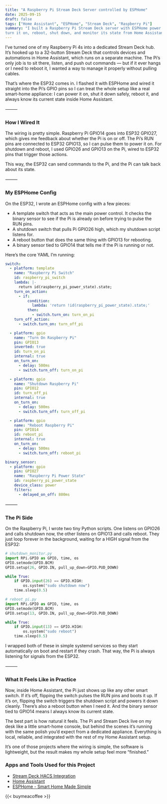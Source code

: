 ```yaml
---
title: "A Raspberry Pi Stream Deck Server controlled by ESPHome"
date: 2025-09-15
draft: false
tags: ["Home Assistant", "ESPHome", "Stream Deck", "Raspberry Pi"]
summary: "I built a Raspberry Pi Stream Deck server with ESPHome power control, letting me 
turn it on, reboot, shut down, and monitor its state from Home Assistant."
---
```


I’ve turned one of my Raspberry Pi 4s into a dedicated Stream Deck hub. It’s hooked up to 
a 32-button Stream Deck that controls devices and automations in Home Assistant, which runs 
on a separate machine. The Pi’s only job is to sit there, listen, and push out commands — 
but if it ever hangs or I need to reboot it, I wanted a way to manage it properly without 
pulling cables.

That’s where the ESP32 comes in. I flashed it with ESPHome and wired it straight into the 
Pi’s GPIO pins so I can treat the whole setup like a real smart-home appliance: I can power 
it on, shut it down safely, reboot it, and always know its current state inside Home Assistant.

⸻

### How I Wired It

The wiring is pretty simple. Raspberry Pi GPIO14 goes into ESP32 GPIO27, which gives me 
feedback about whether the Pi is on or off. The Pi’s RUN pins are connected to ESP32 GPIO13, 
so I can pulse them to power it on. For shutdown and reboot, I used GPIO26 and GPIO13 on the 
Pi, wired to ESP32 pins that trigger those actions.

This way, the ESP32 can send commands to the Pi, and the Pi can talk back about its state.

⸻

### My ESPHome Config

On the ESP32, I wrote an ESPHome config with a few pieces:

- A template switch that acts as the main power control. It checks the binary sensor to 
see if the Pi is already on before trying to pulse the RUN pins.
- A shutdown switch that pulls Pi GPIO26 high, which my shutdown script listens for.
- A reboot button that does the same thing with GPIO13 for rebooting.
- A binary sensor tied to GPIO14 that tells me if the Pi is running or not.

Here’s the core YAML I’m running:
```YAML
switch:
  - platform: template
    name: "Raspberry Pi Switch"
    id: raspberry_pi_switch
    lambda: |-
      return id(raspberry_pi_power_state).state;
    turn_on_action:
      - if:
          condition:
            lambda: 'return !id(raspberry_pi_power_state).state;'
          then:
            - switch.turn_on: turn_on_pi
    turn_off_action:
      - switch.turn_on: turn_off_pi

  - platform: gpio
    name: "Turn On Raspberry Pi"
    pin: GPIO13
    inverted: true
    id: turn_on_pi
    internal: true
    on_turn_on:
      - delay: 500ms
      - switch.turn_off: turn_on_pi

  - platform: gpio
    name: "Shutdown Raspberry Pi"
    pin: GPIO12
    id: turn_off_pi
    internal: true
    on_turn_on:
      - delay: 500ms
      - switch.turn_off: turn_off_pi

  - platform: gpio
    name: "Reboot Raspberry Pi"
    pin: GPIO14
    id: reboot_pi
    internal: true
    on_turn_on:
      - delay: 500ms
      - switch.turn_off: reboot_pi

binary_sensor:
  - platform: gpio
    pin: GPIO27
    name: "Raspberry Pi Power State"
    id: raspberry_pi_power_state
    device_class: power
    filters:
      - delayed_on_off: 800ms
```

⸻

### The Pi Side

On the Raspberry Pi, I wrote two tiny Python scripts. One listens on GPIO26 and calls shutdown 
now, the other listens on GPIO13 and calls reboot. They just loop forever in the background, 
waiting for a HIGH signal from the ESP32:

```Python
# shutdown_monitor.py
import RPi.GPIO as GPIO, time, os
GPIO.setmode(GPIO.BCM)
GPIO.setup(26, GPIO.IN, pull_up_down=GPIO.PUD_DOWN)

while True:
    if GPIO.input(26) == GPIO.HIGH:
        os.system("sudo shutdown now")
    time.sleep(0.5)

# reboot_pi.py
import RPi.GPIO as GPIO, time, os
GPIO.setmode(GPIO.BCM)
GPIO.setup(13, GPIO.IN, pull_up_down=GPIO.PUD_DOWN)

while True:
    if GPIO.input(13) == GPIO.HIGH:
        os.system("sudo reboot")
    time.sleep(0.5)
```

I wrapped both of these in simple systemd services so they start automatically on boot and 
restart if they crash. That way, the Pi is always listening for signals from the ESP32.

⸻

### What It Feels Like in Practice

Now, inside Home Assistant, the Pi just shows up like any other smart switch. If it’s off, 
flipping the switch pulses the RUN pins and boots it up. If it’s on, flipping the switch 
triggers the shutdown script and powers it down cleanly. There’s also a reboot button when I 
need it. And the binary sensor tied to GPIO14 means I always know its current state.

The best part is how natural it feels. The Pi and Stream Deck live on my desk like a little 
smart-home console, but behind the scenes it’s running with the same polish you’d expect from 
a dedicated appliance. Everything is local, reliable, and integrated with the rest of my Home 
Assistant setup.

It’s one of those projects where the wiring is simple, the software is lightweight, but the 
result makes my whole setup feel more “finished.”

### Apps and Tools Used for this Project

- [Stream Deck HACS Integration](https://github.com/Patrick762/hassio-streamdeck)
- [Home Assistant](https://www.home-assistant.io/)
- [ESPHome - Smart Home Made Simple](https://esphome.io/)


{{< buymeacoffee >}}